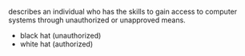 describes an individual who has the skills to gain access to computer systems through unauthorized or unapproved means. 
- black hat (unauthorized) 
- white hat (authorized)